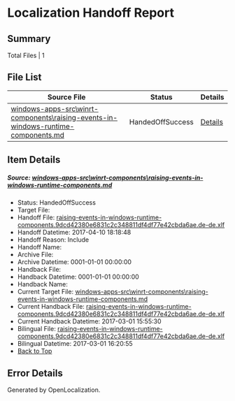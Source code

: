 # <a name='report-top'></a> Localization Handoff Report

## Summary
 Total Files | 1

## File List
 Source File | Status | Details 
 ----------- | ------ | ------- 
 [windows-apps-src\winrt-components\raising-events-in-windows-runtime-components.md](https://cpubwin.visualstudio.com/windows-uwp/_git/windows-uwp/commit/86888ebb92fddc9adc569c6913a0224fa5fa7896?path=windows-apps-src%2Fwinrt-components%2Fraising-events-in-windows-runtime-components.md&_a=contents) | HandedOffSuccess | [Details](#253500f2f2e77f1d32868107fc42210510d6e20d7962)

## Item Details
##### <a name='253500f2f2e77f1d32868107fc42210510d6e20d7962'></a> Source: [windows-apps-src\winrt-components\raising-events-in-windows-runtime-components.md](https://cpubwin.visualstudio.com/windows-uwp/_git/windows-uwp/commit/86888ebb92fddc9adc569c6913a0224fa5fa7896?path=windows-apps-src%2Fwinrt-components%2Fraising-events-in-windows-runtime-components.md&_a=contents)
* Status: HandedOffSuccess
* Target File: 
* Handoff File: [raising-events-in-windows-runtime-components.9dcd42380e6831c2c348811df4df77e42cbda6ae.de-de.xlf](https://cpubwin.visualstudio.com/windows-uwp/_git/WDCLib.handoff/commit/fe77c2a6c9135f84f18ee645ccf3579d2bb019a9?path=ol-handoff%2Fcpubwin%2Fwindows-uwp.de-de%2Fmaster%2Fraising-events-in-windows-runtime-components.9dcd42380e6831c2c348811df4df77e42cbda6ae.de-de.xlf&_a=contents)
* Handoff Datetime: 2017-04-10 18:18:48
* Handoff Reason: Include
* Handoff Name: 
* Archive File: 
* Archive Datetime: 0001-01-01 00:00:00
* Handback File: 
* Handback Datetime: 0001-01-01 00:00:00
* Handback Name: 
* Current Target File: [windows-apps-src\winrt-components\raising-events-in-windows-runtime-components.md](https://cpubwin.visualstudio.com/windows-uwp/_git/windows-uwp.de-de/commit/f115520bb9810fdf6c8881cf29401fc35169c29a?path=windows-apps-src%2Fwinrt-components%2Fraising-events-in-windows-runtime-components.md&_a=contents)
* Current Handback File: [raising-events-in-windows-runtime-components.9dcd42380e6831c2c348811df4df77e42cbda6ae.de-de.xlf](https://cpubwin.visualstudio.com/windows-uwp/_git/WDCLib.handback/commit/2386795deab063908b859e86feddcc7b91c2f943?path=ol-handback%2Fcpubwin%2Fwindows-uwp.de-de%2Fmaster%2Fraising-events-in-windows-runtime-components.9dcd42380e6831c2c348811df4df77e42cbda6ae.de-de.xlf&_a=contents)
* Current Handback Datetime: 2017-03-01 15:55:30
* Bilingual File: [raising-events-in-windows-runtime-components.9dcd42380e6831c2c348811df4df77e42cbda6ae.de-de.xlf](https://cpubwin.visualstudio.com/windows-uwp/_git/WDCLib.handback/commit/2386795deab063908b859e86feddcc7b91c2f943?path=ol-handback%2Fcpubwin%2Fwindows-uwp.de-de%2Fmaster%2Fraising-events-in-windows-runtime-components.9dcd42380e6831c2c348811df4df77e42cbda6ae.de-de.xlf&_a=contents)
* Bilingual Datetime: 2017-03-01 16:20:55
* [Back to Top](#report-top)


## Error Details

Generated by OpenLocalization.
